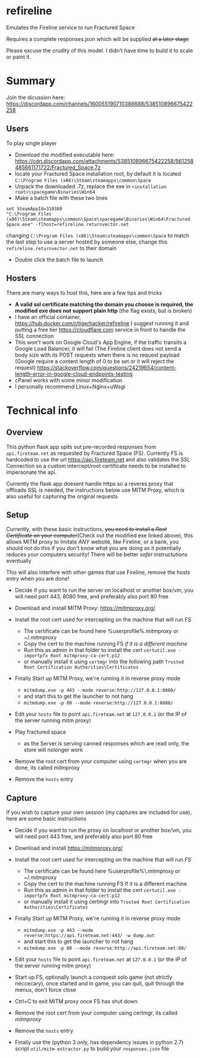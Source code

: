 # refireline
Emulates the Fireline service to run Fractured Space

Requires a complete responses.json which will be supplied ~~at a later stage~~

Please excuse the crudity of this model. I didn't have time to build it to scale or paint it.

# Summary
Join the dicussion here: https://discordapp.com/channels/160055190710386688/538510896675422258

## Users
To play single player
- Download the modified executable here: https://cdn.discordapp.com/attachments/538510896675422258/561258485661171722/Fractured_Space.7z
- locate your Fractured Space installation root, by default it is located `C:\Program Files (x86)\Steam\steamapps\common\Space`
- Unpack the downloaded .7z, replace the exe in `<installation root>\spacegame\Binaries\Win64`
- Make a batch file with these two lines 
```
set SteamAppId=310380
"C:\Program Files (x86)\Steam\steamapps\common\Space\spacegame\Binaries\Win64\Fractured Space.exe" -flhost=refireline.returnvector.net
```
   changing `C:\Program Files (x86)\Steam\steamapps\common\Space` to match the last step
to use a server hosted by someone else, change this `refireline.returnvector.net` to their domain
- Double click the batch file to launch


## Hosters
There are many ways to host this, here are a few tips and tricks
- **A valid ssl certificate matching the domain you choose is required, the modified exe does not support plain http** (the flag exists, but is broken)
- I have an official container, https://hub.docker.com/r/tigerhacker/refireline I suggest running it and putting a free tier https://cloudflare.com service in front to handle the SSL connection
- This won't work on Google Cloud's App Engine, if the traffic transits a Google Load Balancer, it will fail (The Fireline client does not send a body size with its POST requests when there is no request payload (Google require a content length of 0 to be set or it will reject the request) https://stackoverflow.com/questions/24219654/content-length-error-in-google-cloud-endpoints-testing
- cPanel works with some minor modification
- I personally recommend Linux+Nginx+uWsgi



# Technical info


## Overview
This python flask app spits out pre-recorded responses from `api.fireteam.net` as requested by Fractured Space (FS).
Currently FS is hardcoded to use the url https://api.fireteam.net and also validates the SSL Connection so a custom intercept/root certificate needs to be installed to impersonate the api.

Currently the flask app doesent handle https so a reveres proxy that offloads SSL is needed, the instructions below use MITM Proxy, which is also useful for capturing the original requests

## Setup
Currently, with these basic instructions, ~~you need to install a _Root Certificate_ on your computer~~(Check out the modified exe linked above), this allows MITM proxy to Imitate *ANY* website, like Fireline, or a bank, you should not do this if you don't know what you are doing as it potentially reduces your computers security!
There will be better _safer_ instructutions eventually

This will also interfere with other games that use Fireline, remove the hosts entry when you are done!

- Decide if you want to run the server on localhost or another box/vm, you will need port 443, 8080 free, and preferably also port 80 free

- Download and install MITM Proxy: https://mitmproxy.org/

- Install the root cert used for intercepting on the machine that will run FS
  - The certificate can be found here %userprofile%\.mitmproxy or ~/.mitmproxy
  - Copy the cert to the machine running FS *if it is a different machine*
  - Run this as admin in that folder to install the cert `certutil.exe -importpfx Root mitmproxy-ca-cert.p12`
  - or manually install it using `certmgr` into the following path `Trusted Root Certification Authorities\Certificates`

- Finally Start up MITM Proxy, we're running it in reverse proxy mode
  - `mitmdump.exe -p 443 --mode reverse:http://127.0.0.1:8080/`
  - and start this to get the launcher to not hang
  - `mitmdump.exe -p 80 --mode reverse:http://127.0.0.1:8080/`

- Edit your `hosts` file to point `api.fireteam.net` at `127.0.0.1` (or the IP of the server running mitm proxy)

- Play fractured space
  - as the Server is serving canned responses which are read only, the store will nolonger work

- Remove the root cert from your computer using `certmgr` when you are done, its called mitmproxy

- Remove the `hosts` entry

## Capture

If you wish to capture your own session (my captures are included for use), here are some basic instructions

- Decide if you want to run the proxy on localhost or another box/vm, you will need port 443 free, and preferably also port 80 free

- Download and install https://mitmproxy.org/

- Install the root cert used for intercepting on the machine that will run FS
  - The certificate can be found here %userprofile%\\.mitmproxy or ~/.mitmproxy
  - Copy the cert to the machine running FS if it is a different machine
  - Run this as admin in that folder to install the cert `certutil.exe -importpfx Root mitmproxy-ca-cert.p12`
  - or manually install it using certmgr into `Trusted Root Certification Authorities\Certificates`

- Finally Start up MITM Proxy, we're running it in reverse proxy mode
  - `mitmdump.exe -p 443 --mode reverse:https://api.fireteam.net:443/ -w dump.out`
  - and start this to get the launcher to not hang
  - `mitmdump.exe -p 80 --mode reverse:http://api.fireteam.net:80/`

- Edit your `hosts` file to point `api.fireteam.net` at `127.0.0.1` (or the IP of the server running mitm proxy)

- Start up FS, optionally launch a conquest solo game (not strictly neccecary), once started and in game, you can quit, quit through the menus, don't force close

- Ctrl+C to exit MITM proxy once FS has shut down

- Remove the root cert from your computer using certmgr, its called _mitmproxy_

- Remove the `hosts` entry

- Finally use the (python 3 only, has dependency issues in python 2.7) script `util/mitm-extractor.py` to build your `responses.json` file
